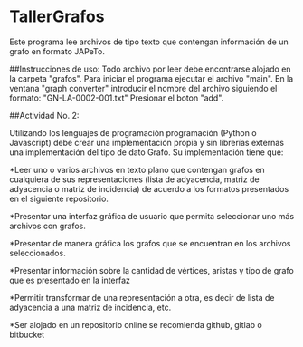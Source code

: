# TallerGrafos
Este programa lee archivos de tipo texto que contengan información de un grafo en formato JAPeTo.

##Instrucciones de uso:
Todo archivo por leer debe encontrarse alojado en la carpeta "grafos".
Para iniciar el programa ejecutar el archivo "main".
En la ventana "graph converter" introducir el nombre del archivo siguiendo el formato: "GN-LA-0002-001.txt"
Presionar el boton "add".


##Actividad No. 2:

Utilizando los lenguajes de programación programación (Python o Javascript) debe crear una implementación propia y sin librerías externas una
implementación del tipo de dato Grafo. Su implementación tiene que:

*Leer uno o varios archivos en texto plano que contengan grafos en cualquiera de sus representaciones (lista de adyacencia, matriz de adyacencia
o matriz de incidencia) de acuerdo a los formatos presentados en el siguiente repositorio.

*Presentar una interfaz gráfica de usuario que permita seleccionar uno más archivos con grafos.

*Presentar de manera gráfica los grafos que se encuentran en los archivos seleccionados.

*Presentar información sobre la cantidad de vértices, aristas y tipo de grafo que es presentado en la interfaz

*Permitir transformar de una representación a otra, es decir de lista de adyacencia a una matriz de incidencia, etc.

*Ser alojado en un repositorio online se recomienda github, gitlab o bitbucket
